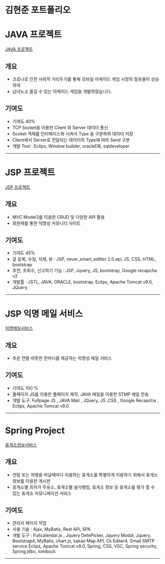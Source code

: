 # 김현준 포트폴리오

# JAVA 프로젝트 
[JAVA 프로젝트](https://github.com/HyunJun-K/Mini-Proejct) 
## 개요
 - 코로나로 인한 사회적 거리두기를 통해 모바일 아케이드 게임 시장의 점유율이 상승하여
 - 남녀노소 즐길 수 있는 아케이드 게임을 개발하였습니다. 
## 기여도 
 - 기여도 40% 
 - TCP Socket을 이용한 Client 와 Server 데이터 통신   
 - Scoket 객체를 인터페이스화 시켜서 Type 을 구분하여 데이터 저장   
 - Client에서 Server로 전달되는 데이터의 Type에 따라 Send 구분  
 - 개발 Tool : Eclips, Window builder, oracleDB, sqldeveloper

----

# JSP 프로젝트 
[JSP 프로젝트](https://github.com/HyunJun-K/JSP_Project)
## 개요
 - MVC Model2를 이용한 CRUD 및 다양한 API 활용 
 - 회원제를 통한 익명성 커뮤니티 사이트 
## 기여도 
 - 기여도 45%
 - 글 등록, 수정, 삭제, 뷰 : JSP, never_smart_editter 2.0 api, JS, CSS, HTML,        bootstrap
 - 추천, 조회수, 신고하기 기능 : JSP, Jquery, JS, bootstrap, Google recapcha v2
 - 개발툴 : JSTL, JAVA, ORACLE, bootstrap, Eclips, Apache Tomcat v9.0, JQuery

---- 
# JSP 익명 메일 서비스
[익명메일서비스](https://github.com/HyunJun-K/luv_letters)
## 개요 
 - 추운 연말 따뜻한 한마디를 제공하는 익명성 메일 서비스 
## 기여도 
 - 기여도 100 % 
 - 풀페이지 JS를 이용한 풀페이지 제작, JAVA 메일을 이용한 STMP 메일 전송 
 - 개발 도구: Fullpage JS , JAVA Mail , JQuery, JS ,CSS , Google Recapcha , Eclips, Apache Tomcat v9.0
 
 ----
 # Spring Project 
 [휴게소정보서비스](https://github.com/HyunJun-K/LTNS_Spring)
 ## 개요 
  - 연말 또는 여행을 떠날때마다 이용하는 휴게소를 특별하게 이용하기 위해서 휴게소 정보를 이용한 게시판
  - 휴게소별 최저가 주유소, 휴게소별 음식랭킹, 휴게소 정보 등 휴게소를 평가 할 수 있는 휴게소 커뮤니케이션 서비스 
 ## 기여도 
  - 관리자 페이지 작업 
  - 사용 기술 : Ajax, MyBatis, Rest APi, SPA 
  - 개발 도구 : Fullcalendar.js , Jquery DetePicker, Jquery Modal, Jquery, Bootstrap4, MyBatis, chart.js,  kakao Map API, Ck Editer4, Gmail SMTP service 
                Eclips, Apache Tomcat v9.0, Spring, CSS, VSC, Spring security, Spring jdbc, lombock
 ---               
  
  
 
